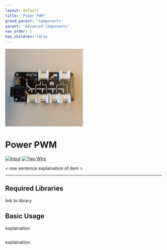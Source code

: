 ```yaml
---
layout: default
title: "Power PWM"
grand_parent: "Components"
parent: "Advanced Components"
nav_order: 1
has_children: false
---
```




<img src="assets/power-pwm.jpg" alt="Power PWM" width="250"/>

# Power PWM
<a href="../../glossary/glossary"><img src="../../glossary/assets/input.png" alt="Input" width="72"/></a> <a href="../../glossary/glossary"><img src="../../glossary/assets/2wire.png" alt="Two Wire" width="72"/></a>

< one sentence explaination of item >


---

## Required Libraries
link to library

## Basic Usage

explaination
 
```python
```

explaination

```python

```

